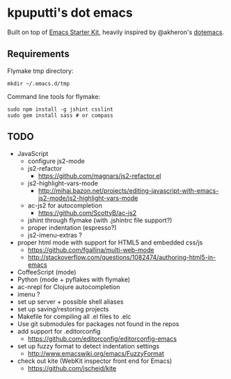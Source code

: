 # kpuputti's dot emacs

Built on top of
[Emacs Starter Kit](https://github.com/technomancy/emacs-starter-kit),
heavily inspired by @akheron's
[dotemacs](https://github.com/akheron/dotemacs).

## Requirements

Flymake tmp directory:

    mkdir ~/.emacs.d/tmp

Command line tools for flymake:

    sudo npm install -g jshint csslint
    sudo gem install sass # or compass

## TODO

- JavaScript
  - configure js2-mode
  - js2-refactor
    - https://github.com/magnars/js2-refactor.el
  - js2-highlight-vars-mode
    - http://mihai.bazon.net/projects/editing-javascript-with-emacs-js2-mode/js2-highlight-vars-mode
  - ac-js2 for autocompletion
    - https://github.com/ScottyB/ac-js2
  - jshint through flymake (with .jshintrc file support?)
  - proper indentation (espresso?)
  - js2-imenu-extras ?
- proper html mode with support for HTML5 and embedded css/js
  - https://github.com/fgallina/multi-web-mode
  - http://stackoverflow.com/questions/1082474/authoring-html5-in-emacs
- CoffeeScript (mode)
- Python (mode + pyflakes with flymake)
- ac-nrepl for Clojure autocompletion
- imenu ?
- set up server + possible shell aliases
- set up saving/restoring projects
- Makefile for compiling all .el files to .elc
- Use git submodules for packages not found in the repos
- add support for .editorconfig
  - https://github.com/editorconfig/editorconfig-emacs
- set up fuzzy format to detect indentation settings
  - http://www.emacswiki.org/emacs/FuzzyFormat
- check out kite (WebKit inspector front end for Emacs)
  - https://github.com/jscheid/kite
